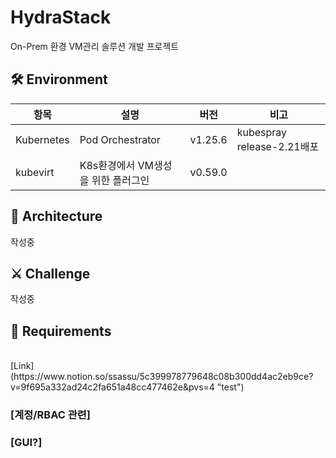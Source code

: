 # HydraStack
On-Prem 환경 VM관리 솔루션 개발 프로젝트 
## 🛠️ Environment
|항목|설명|버전|비고|
|---|---|---|---|
|Kubernetes|Pod Orchestrator|v1.25.6|kubespray release-2.21배포|
|kubevirt|K8s환경에서 VM생성을 위한 플러그인 |v0.59.0||

##  📐 Architecture
작성중
## ⚔️ Challenge
작성중


## 📝 Requirements  
<br> 
[Link](https://www.notion.so/ssassu/5c399978779648c08b300dd4ac2eb9ce?v=9f695a332ad24c2fa651a48cc477462e&pvs=4 "test")


<br>

### [계정/RBAC 관련]

### [GUI?]

<!-- External links -->

